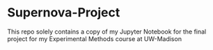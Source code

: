 # Supernova-Project
This repo solely contains a copy of my Jupyter Notebook for the final project for my Experimental Methods course at UW-Madison
